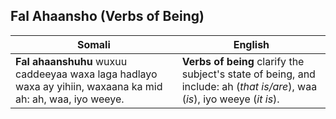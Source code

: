 ## Fal Ahaansho (Verbs of Being)

| **Somali**                                                              | **English**                                                          |
|--------------------------------------------------------------------------|----------------------------------------------------------------------|
| **Fal ahaanshuhu** wuxuu caddeeyaa waxa laga hadlayo waxa ay yihiin, waxaana ka mid ah: ah, waa, iyo weeye. | **Verbs of being** clarify the subject's state of being, and include: ah (*that is/are*), waa (*is*), iyo weeye (*it is*). |
